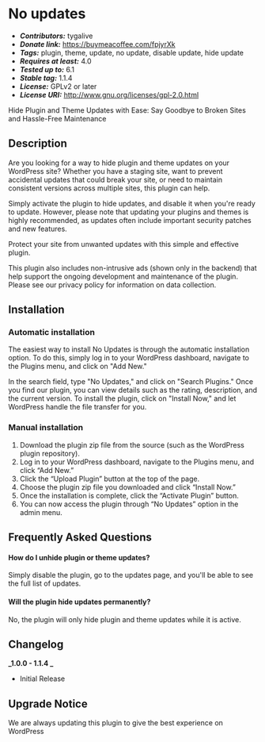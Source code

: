 # No updates

- **_Contributors:_** tygalive
- **_Donate link:_** https://buymeacoffee.com/fpjyrXk
- **_Tags:_** plugin, theme, update, no update, disable update, hide update
- **_Requires at least:_** 4.0
- **_Tested up to:_** 6.1
- **_Stable tag:_** 1.1.4
- **_License:_** GPLv2 or later
- **_License URI:_** http://www.gnu.org/licenses/gpl-2.0.html

Hide Plugin and Theme Updates with Ease: Say Goodbye to Broken Sites and Hassle-Free Maintenance

## Description

Are you looking for a way to hide plugin and theme updates on your WordPress site? Whether you have a staging site, want to prevent accidental updates that could break your site, or need to maintain consistent versions across multiple sites, this plugin can help.

Simply activate the plugin to hide updates, and disable it when you're ready to update. However, please note that updating your plugins and themes is highly recommended, as updates often include important security patches and new features.

Protect your site from unwanted updates with this simple and effective plugin.

This plugin also includes non-intrusive ads (shown only in the backend) that help support the ongoing development and maintenance of the plugin. Please see our privacy policy for information on data collection.

## Installation

### Automatic installation

The easiest way to install No Updates is through the automatic installation option. To do this, simply log in to your WordPress dashboard, navigate to the Plugins menu, and click on "Add New."

In the search field, type "No Updates," and click on "Search Plugins." Once you find our plugin, you can view details such as the rating, description, and the current version. To install the plugin, click on "Install Now," and let WordPress handle the file transfer for you.

### Manual installation

1. Download the plugin zip file from the source (such as the WordPress plugin repository).
2. Log in to your WordPress dashboard, navigate to the Plugins menu, and click “Add New.”
3. Click the “Upload Plugin” button at the top of the page.
4. Choose the plugin zip file you downloaded and click “Install Now.”
5. Once the installation is complete, click the “Activate Plugin” button.
6. You can now access the plugin through “No Updates” option in the admin menu.

## Frequently Asked Questions

#### How do I unhide plugin or theme updates?

Simply disable the plugin, go to the updates page, and you'll be able to see the full list of updates.

#### Will the plugin hide updates permanently?

No, the plugin will only hide plugin and theme updates while it is active.

## Changelog

**_1.0.0 - 1.1.4 _**

- Initial Release

## Upgrade Notice

We are always updating this plugin to give the best experience on WordPress

